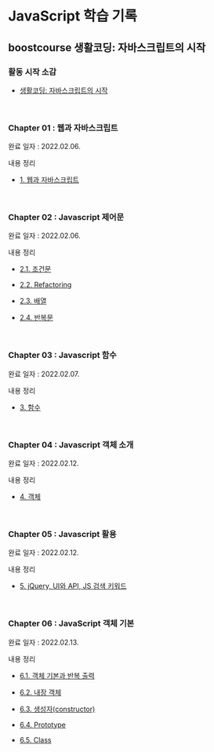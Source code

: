 # JavaScript 학습 기록

## boostcourse 생활코딩: 자바스크립트의 시작

### 활동 시작 소감

- [생활코딩: 자바스크립트의 시작](https://orchemi.github.io/js%20boostcourse/js_boostcourse_lifecoding_1/)

<br>

### Chapter 01 : 웹과 자바스크립트

완료 일자 : 2022.02.06.

내용 정리

- [1. 웹과 자바스크립트](https://orchemi.github.io/js%20boostcourse/js_boostcourse_lifecoding_2/)

<br>

### Chapter 02 : Javascript 제어문

완료 일자 : 2022.02.06.

내용 정리

- [2.1. 조건문](https://orchemi.github.io/js%20boostcourse/js_boostcourse_lifecoding_3/)

- [2.2. Refactoring](https://orchemi.github.io/js%20boostcourse/js_boostcourse_lifecoding_4/)

- [2.3. 배열](https://orchemi.github.io/js%20boostcourse/js_boostcourse_lifecoding_5/)

- [2.4. 반복문](https://orchemi.github.io/js%20boostcourse/js_boostcourse_lifecoding_6/)

<br>

### Chapter 03 : Javascript 함수

완료 일자 : 2022.02.07.

내용 정리

- [3. 함수](https://orchemi.github.io/js%20boostcourse/js_boostcourse_lifecoding_7/)

<br>

### Chapter 04 : Javascript 객체 소개

완료 일자 : 2022.02.12.

내용 정리

- [4. 객체](https://orchemi.github.io/js%20boostcourse/js_boostcourse_lifecoding_8/)

<br>

### Chapter 05 : Javascript 활용

완료 일자 : 2022.02.12.

내용 정리

- [5. jQuery, UI와 API, JS 검색 키워드](https://orchemi.github.io/js%20boostcourse/js_boostcourse_lifecoding_9/)

<br>

### Chapter 06 : JavaScript 객체 기본

완료 일자 : 2022.02.13.

내용 정리

- [6.1. 객체 기본과 반복 출력](https://orchemi.github.io/js%20boostcourse/js_boostcourse_lifecoding_10/)

- [6.2. 내장 객체](https://orchemi.github.io/js%20boostcourse/js_boostcourse_lifecoding_11/)

- [6.3. 생성자(constructor)](https://orchemi.github.io/js%20boostcourse/js_boostcourse_lifecoding_12/)

- [6.4. Prototype](https://orchemi.github.io/js%20boostcourse/js_boostcourse_lifecoding_13/)

- [6.5. Class](https://orchemi.github.io/js%20boostcourse/js_boostcourse_lifecoding_14/)
